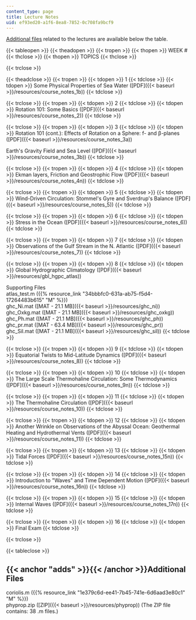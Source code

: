 ```yaml
---
content_type: page
title: Lecture Notes
uid: ef93ed20-a1f6-8ea8-7852-0c708fa9bcf9
---
```


[Additional files](#adds) related to the lectures are available below the table.

{{< tableopen >}}
{{< theadopen >}}
{{< tropen >}}
{{< thopen >}}
WEEK #
{{< thclose >}}
{{< thopen >}}
TOPICS
{{< thclose >}}

{{< trclose >}}

{{< theadclose >}}
{{< tropen >}}
{{< tdopen >}}
1
{{< tdclose >}}
{{< tdopen >}}
Some Physical Properties of Sea Water ([PDF]({{< baseurl >}}/resources/course_notes_1b))
{{< tdclose >}}

{{< trclose >}}
{{< tropen >}}
{{< tdopen >}}
2
{{< tdclose >}}
{{< tdopen >}}
Rotation 101: Some Basics ([PDF]({{< baseurl >}}/resources/course_notes_2))
{{< tdclose >}}

{{< trclose >}}
{{< tropen >}}
{{< tdopen >}}
3
{{< tdclose >}}
{{< tdopen >}}
Rotation 101 (cont.): Effects of Rotation on a Sphere: f- and β-planes ([PDF]({{< baseurl >}}/resources/course_notes_3a))  
  
Earth's Gravity Field and Sea Level ([PDF]({{< baseurl >}}/resources/course_notes_3b))
{{< tdclose >}}

{{< trclose >}}
{{< tropen >}}
{{< tdopen >}}
4
{{< tdclose >}}
{{< tdopen >}}
Ekman layers, Friction and Geostrophic Flow ([PDF]({{< baseurl >}}/resources/course_notes_4n))
{{< tdclose >}}

{{< trclose >}}
{{< tropen >}}
{{< tdopen >}}
5
{{< tdclose >}}
{{< tdopen >}}
Wind-Driven Circulation: Stommel's Gyre and Sverdrup's Balance ([PDF]({{< baseurl >}}/resources/course_notes_5))
{{< tdclose >}}

{{< trclose >}}
{{< tropen >}}
{{< tdopen >}}
6
{{< tdclose >}}
{{< tdopen >}}
Stress in the Ocean ([PDF]({{< baseurl >}}/resources/course_notes_6))
{{< tdclose >}}

{{< trclose >}}
{{< tropen >}}
{{< tdopen >}}
7
{{< tdclose >}}
{{< tdopen >}}
Observations of the Gulf Stream in the N. Atlantic ([PDF]({{< baseurl >}}/resources/course_notes_7))
{{< tdclose >}}

{{< trclose >}}
{{< tropen >}}
{{< tdopen >}}
8
{{< tdclose >}}
{{< tdopen >}}
Global Hydrographic Climatology ([PDF]({{< baseurl >}}/resources/gbl_hgpc_atlas))  
  
Supporting Files  
atlas\_test.m ({{% resource_link "34bbbfc0-631a-ab75-f5d4-17264483b615" "M" %}})  
ghc\_Ni.mat ([MAT - 21.1 MB]({{< baseurl >}}/resources/ghc_ni))  
ghc\_Oxkg.mat ([MAT - 21.1 MB]({{< baseurl >}}/resources/ghc_oxkg))  
ghc\_Ph.mat ([MAT - 21.1 MB]({{< baseurl >}}/resources/ghc_ph))  
ghc\_pr.mat ([MAT - 63.4 MB]({{< baseurl >}}/resources/ghc_pr))  
ghc\_Sil.mat ([MAT - 21.1 MB]({{< baseurl >}}/resources/ghc_sil))
{{< tdclose >}}

{{< trclose >}}
{{< tropen >}}
{{< tdopen >}}
9
{{< tdclose >}}
{{< tdopen >}}
Equatorial Twists to Mid-Latitude Dynamics ([PDF]({{< baseurl >}}/resources/course_notes_8))
{{< tdclose >}}

{{< trclose >}}
{{< tropen >}}
{{< tdopen >}}
10
{{< tdclose >}}
{{< tdopen >}}
The Large Scale Thermohaline Circulation: Some Thermodynamics ([PDF]({{< baseurl >}}/resources/course_notes_9n))
{{< tdclose >}}

{{< trclose >}}
{{< tropen >}}
{{< tdopen >}}
11
{{< tdclose >}}
{{< tdopen >}}
The Thermohaline Circulation ([PDF]({{< baseurl >}}/resources/course_notes_10))
{{< tdclose >}}

{{< trclose >}}
{{< tropen >}}
{{< tdopen >}}
12
{{< tdclose >}}
{{< tdopen >}}
Another Wrinkle on Observations of the Abyssal Ocean: Geothermal Heating and Hydrothermal Vents ([PDF]({{< baseurl >}}/resources/course_notes_11))
{{< tdclose >}}

{{< trclose >}}
{{< tropen >}}
{{< tdopen >}}
13
{{< tdclose >}}
{{< tdopen >}}
Tidal Forces ([PDF]({{< baseurl >}}/resources/course_notes_15n))
{{< tdclose >}}

{{< trclose >}}
{{< tropen >}}
{{< tdopen >}}
14
{{< tdclose >}}
{{< tdopen >}}
Introduction to "Waves" and Time Dependent Motion ([PDF]({{< baseurl >}}/resources/course_notes_16n))
{{< tdclose >}}

{{< trclose >}}
{{< tropen >}}
{{< tdopen >}}
15
{{< tdclose >}}
{{< tdopen >}}
Internal Waves ([PDF]({{< baseurl >}}/resources/course_notes_17n))
{{< tdclose >}}

{{< trclose >}}
{{< tropen >}}
{{< tdopen >}}
16
{{< tdclose >}}
{{< tdopen >}}
Final Exam
{{< tdclose >}}

{{< trclose >}}

{{< tableclose >}}

{{< anchor "adds" >}}{{< /anchor >}}Additional Files
----------------------------------------------------

coriolis.m ({{% resource_link "1e379c6d-ee41-7b45-741e-6d6aad3e80c1" "M" %}})  
phyprop.zip ([ZIP]({{< baseurl >}}/resources/phyprop)) (The ZIP file contains: 38 .m files.)